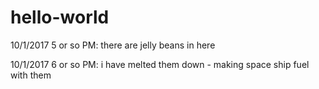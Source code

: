 # hello-world

10/1/2017 5 or so PM: there are jelly beans in here

10/1/2017 6 or so PM: i have melted them down - making space ship fuel with them  
